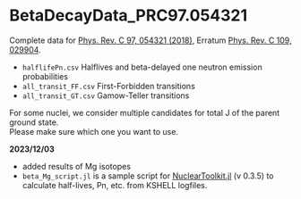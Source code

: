 # BetaDecayData_PRC97.054321

Complete data for [Phys. Rev. C 97, 054321 (2018)](https://link.aps.org/doi/10.1103/PhysRevC.97.054321), Erratum [Phys. Rev. C 109, 029904](https://doi.org/10.1103/PhysRevC.109.029904).

- `halflifePn.csv` Halflives and beta-delayed one neutron emission probabilities
- `all_transit_FF.csv` First-Forbidden transitions
- `all_transit_GT.csv` Gamow-Teller transitions

For some nuclei, we consider multiple candidates for total J of the parent ground state.  
Please make sure which one you want to use.

**2023/12/03**

- added results of Mg isotopes
- `beta_Mg_script.jl` is a sample script for [NuclearToolkit.jl](https://github.com/SotaYoshida/NuclearToolkit.jl) (v 0.3.5) to calculate half-lives, Pn, etc. from KSHELL logfiles.

